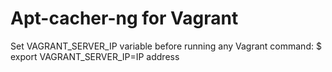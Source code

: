 Apt-cacher-ng for Vagrant
=========================

Set VAGRANT_SERVER_IP variable before running any Vagrant command:
$ export VAGRANT_SERVER_IP=IP address
